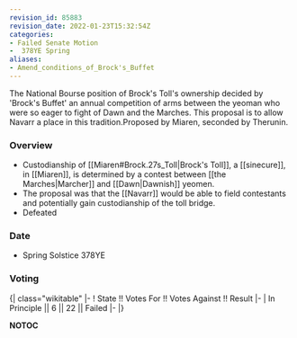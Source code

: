 ```yaml
---
revision_id: 85883
revision_date: 2022-01-23T15:32:54Z
categories:
- Failed Senate Motion
-  378YE Spring
aliases:
- Amend_conditions_of_Brock's_Buffet
---
```


The National Bourse position of Brock's Toll's ownership decided by 'Brock's Buffet' an annual competition of arms between the yeoman who were so eager to fight of Dawn and the Marches. This proposal is to allow Navarr a place in this tradition.Proposed by Miaren, seconded by Therunin.

### Overview
* Custodianship of  [[Miaren#Brock.27s_Toll|Brock's Toll]], a [[sinecure]], in [[Miaren]], is determined by a contest between [[the Marches|Marcher]] and [[Dawn|Dawnish]] yeomen.
* The proposal was that the [[Navarr]] would be able to field contestants and potentially gain custodianship of the toll bridge.
* Defeated

### Date
* Spring Solstice 378YE

### Voting
{| class="wikitable"
|-
! State !! Votes For !! Votes Against !! Result
|-
| In Principle || 6 || 22 || Failed
|-
|}


__NOTOC__